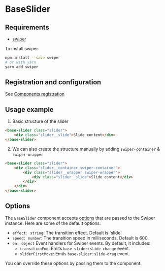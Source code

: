 # BaseSlider

## Requirements
- [swiper](https://www.npmjs.com/package/swiper)

To install swiper

```bash
npm install --save swiper
# or with yarn
yarn add swiper
```

## Registration and configuration

See [Components registration](/docs/registration.md#components)

## Usage example

1. Basic structure of the slider
```html
<base-slider class="slider">
	<div class="slider__slide">Slide content</div>
</base-slider>
```

2. We can also create the structure manually by adding `swiper-container` & `swiper-wrapper`
```html
<base-slider class="slider">
	<div class="slider__container swiper-container">
		<div class="slider__wrapper swiper-wrapper">
			<div class="slider__slide">Slide content</div>
		</div>
	</div>
</base-slider>
```

## Options

The `BaseSlider` component accepts [options](https://swiperjs.com/swiper-api#parameters) that are passed to the Swiper instance. Here are some of the default options:

- `effect: string`: The transition effect. Default is 'slide'.
- `speed: number`: The transition speed in milliseconds. Default is 600.
- `on: object` Event handlers for Swiper events. By default, it includes:
	- `transitionEnd`: Emits `base-slider:slide-change` event.
	- `sliderFirstMove`: Emits `base-slider:slide-drag` event.
 
You can override these options by passing them to the component.